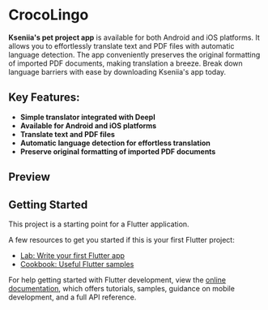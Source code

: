 # CrocoLingo

**Kseniia's pet project app** is available for both Android and iOS platforms.
It allows you to effortlessly translate text and PDF files with automatic language detection. The
app conveniently preserves the original formatting of imported PDF documents, making translation a
breeze. Break down language barriers with ease by downloading Kseniia's app today.

## Key Features:

- **Simple translator integrated with Deepl**
- **Available for Android and iOS platforms**
- **Translate text and PDF files**
- **Automatic language detection for effortless translation**
- **Preserve original formatting of imported PDF documents**

## Preview


## Getting Started

This project is a starting point for a Flutter application.

A few resources to get you started if this is your first Flutter project:

- [Lab: Write your first Flutter app](https://docs.flutter.dev/get-started/codelab)
- [Cookbook: Useful Flutter samples](https://docs.flutter.dev/cookbook)

For help getting started with Flutter development, view the
[online documentation](https://docs.flutter.dev/), which offers tutorials,
samples, guidance on mobile development, and a full API reference.
